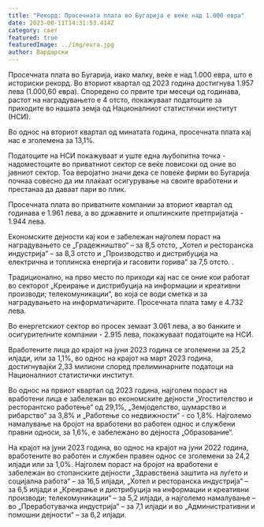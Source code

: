 ```yaml
---
title: "Рекорд: Просечната плата во Бугарија е веќе над 1.000 евра"
date: 2023-08-11T14:31:53.414Z
category: свет
featured: true
featuredImage: ../img/evra.jpg
author: Вардарски
---
```

Просечната плата во Бугарија, иако малку, веќе е над 1.000 евра, што е историски рекорд. Во вториот квартал од 2023 година достигнува 1.957 лева (1.000,60 евра). Споредено со првите три месеци од годинава, растот на наградувањето е 4 отсто, покажуваат податоците за приходите во нашата земја од Националниот статистички институт (НСИ).

Во однос на вториот квартал од минатата година, просечната плата кај нас е зголемена за 13,1%.

Податоците на НСИ покажуваат и уште една љубопитна точка - надоместоците во приватниот сектор се веќе повисоки од оние во јавниот сектор. Тоа веројатно значи дека се повеќе фирми во Бугарија почнаа совесно да им плаќаат осигурување на своите вработени и престанаа да даваат пари во плик.

Просечната плата во приватните компании за вториот квартал од годинава е 1.961 лева, а во државните и општинските претпријатија - 1.944 лева.

Економските дејности кај кои е забележан најголем пораст на наградувањето се „Градежништво“ – за 8,5 отсто, „Хотел и ресторанска индустрија“ – за 8,3 отсто и „Производство и дистрибуција на електрична и топлинска енергија и гасовити горива“ за 7,5 отсто. .

Традиционално, на прво место по приходи кај нас се оние кои работат во секторот „Креирање и дистрибуција на информации и креативни производи; телекомуникации“, во која се води сметка и за наградувањето на информатичарите. Просечната плата таму е 4.732 лева.

Во енергетскиот сектор во просек земаат 3.061 лева, а во банките и осигурителните компании - 2.915 лева, покажуваат податоците на НСИ.

Вработените лица до крајот на јуни 2023 година се зголемени за 25,2 илјади, или за 1,1%, во однос на крајот на март 2023 година, достигнувајќи 2,33 милиони според прелиминарните податоци на Националниот статистички институт.

Во однос на првиот квартал од 2023 година, најголем пораст на вработени лица е забележан во економските дејности „Угостителство и ресторантско работење“ од 29,1%, „Земјоделство, шумарство и рибарство“ за 3,8% и „Работење со недвижности“ - со 1,8%. Најголемо намалување на бројот на вработени во работен однос и службени правни односи, за 1,6%, е забележано во дејноста „Образование“.

На крајот на јуни 2023 година, во однос на крајот на јуни 2022 година, вработените во работен и службен правен однос се зголемени за 24,2 илјади или за 1,0%. Најголем пораст на бројот на вработени е забележан во стопанските дејности „Здравствена заштита на луѓето и социјална работа“ – за 16,5 илјади, „Хотел и ресторанска индустрија“ – за 6,5 илјади и „Креирање и дистрибуција на информации и креативни производи; телекомуникации“ – за 5,2 илјади, а најголемо намалување – во „Преработувачка индустрија“ – за 7,1 илјади и во „Административни и помошни дејности“ – за 6,2 илјади.